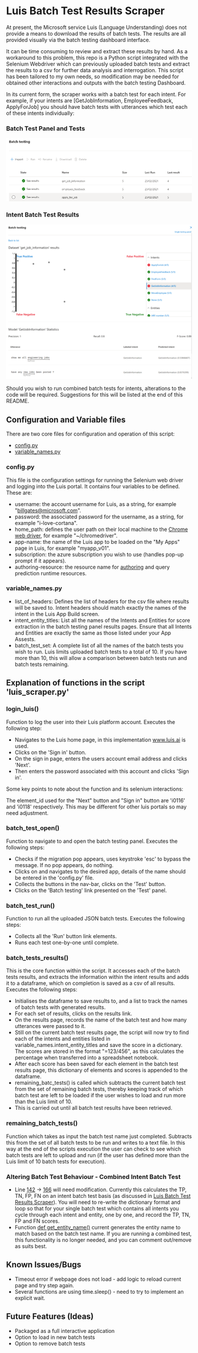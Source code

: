 # Luis Batch Test Results Scraper

At present, the Microsoft service Luis (Language Understanding) does not provide a means to download the results of
batch tests. The results are all provided visually via the batch testing dashboard interface.

It can be time consuming to review and extract these results by hand. As a workaround to this problem, this repo is a 
Python script integrated with the Selenium Webdriver which can previously uploaded batch tests and extract the results
to a csv for further data analysis and interrogation. This script has been tailored to my own needs, so modification
may be needed for obtained other interactions and outputs with the batch testing Dashboard. 

In its current form, the scraper works with a batch test for each intent. For example, if your intents are [GetJobInformation, EmployeeFeedback, ApplyForJob] you should have batch tests with utterances which test each of these intents individually:

### Batch Test Panel and Tests
![Batch Testing Panel](https://github.com/robertyoung2/luis-batch-test-scraper-public/blob/master/images/batch_test_panel.png "Batch Test Panel and Tests")

### Intent Batch Test Results
![Intent Batch Test Results](https://github.com/robertyoung2/luis-batch-test-scraper-public/blob/master/images/getjobinfo_results.png "Intent Batch Test Results")

Should you wish to run combined batch tests for intents, alterations to the code will be required. Suggestions for this will be listed at the end of this README. 

## Configuration and Variable files

There are two core files for configuration and operation of this script:

* [config.py](https://github.com/robertyoung2/luis-batch-test-scraper-public/blob/master/config.py)
* [variable_names.py](https://github.com/robertyoung2/luis-batch-test-scraper-public/blob/master/variable_names.py)

### config.py

This file is the configuration settings for running the Selenium web driver and logging into the Luis portal. It 
contains four variables to be defined. These are:

* username: the account username for Luis, as a string, for example "billgates@microsoft.com".
* password: the associated password for the username, as a string, for example "i-love-cortana".
* home_path: defines the user path on their local machine to the [Chrome web driver](https://chromedriver.chromium.org/downloads), for example "~/chromedriver".
* app-name: the name of the Luis app to be loaded on the "My Apps" page in Luis, for example "myapp_v01".
* subscription: the azure subscription you wish to use (handles pop-up prompt if it appears).
* authoring-resource: the resource name for [authoring](https://docs.microsoft.com/en-us/azure/cognitive-services/luis/luis-how-to-azure-subscription) and query prediction runtime resources.

### variable_names.py 

* list_of_headers: Defines the list of headers for the csv file where results will be saved to. Intent headers should
match exactly the names of the intent in the Luis App Build screen. 
* intent_entity_titles: List all the names of the Intents and Entities for score extraction in the batch testing
panel results pages. Ensure that all Intents and Entities are exactly the same as those listed under your App Assests.
* batch_test_set: A complete list of all the names of the batch tests you wish to run. Luis limits uploaded batch
tests to a total of 10. If you have more than 10, this will allow a comparison between batch tests run and batch tests 
remaining. 


## Explanation of functions in the script 'luis_scraper.py' 

### login_luis()

Function to log the user into their Luis platform account. Executes the following step:

* Navigates to the Luis home page, in this implementation www.luis.ai is used.
* Clicks on the 'Sign in' button.
* On the sign in page, enters the users account email address and clicks 'Next'.
* Then enters the password associated with this account and clicks 'Sign in'.

Some key points to note about the function and its selenium interactions:

The element_id used for the "Next" button and "Sign in" button are 'i0116' and 'i0118' respectively. This may be 
different for other luis portals so may need adjustment.

### batch_test_open()

Function to navigate to and open the batch testing panel. Executes the following steps:

* Checks if the migration pop appears, uses keystroke 'esc' to bypass the message. If no pop appears, do nothing.
* Clicks on and navigates to the desired app, details of the name should be entered in the 'config.py' file.
* Collects the buttons in the nav-bar, clicks on the 'Test' button. 
* Clicks on the 'Batch testing' link presented on the 'Test' panel.

### batch_test_run()

Function to run all the uploaded JSON batch tests. Executes the following steps:

* Collects all the 'Run' button link elements.
* Runs each test one-by-one until complete. 

### batch_tests_results()

This is the core function within the script. It accesses each of the batch tests results, and extracts the information
within the intent results and adds it to a dataframe, which on completion is saved as a csv of all results. Executes 
the following steps:

* Initialises the dataframe to save results to, and a list to track the names of batch tests with generated results.
* For each set of results, clicks on the results link.
* On the results page, records the name of the batch test and how many utterances were passed to it.
* Still on the current batch test results page, the script will now try to find each of the intents and entities listed
in variable_names.intent_entity_titles and save the score in a dictionary. The scores are stored in the format 
"=123/456", as this calculates the percentage when transferred into a spreadsheet notebook. 
* After each score has been saved for each element in the batch test results page, this dictionary of elements and 
scores is appended to the dataframe. 
* remaining_batc_tests() is called which subtracts the current batch test  from the set of remaining batch tests, 
thereby keeping track of which batch test are left to be loaded if the user wishes to load and run more than the Luis
limit of 10.
* This is carried out until all batch test results have been retrieved. 

### remaining_batch_tests()

Function which takes as input the batch test name just completed. Subtracts this from the set of all batch tests
to be run and writes to a text file. In this way at the end of the scripts execution the user can check to see
which batch tests are left to upload and run (if the user has defined more than the Luis limit of 10 batch tests for 
execution).

### Altering Batch Test Behaviour - Combined Intent Batch Test

* Line [142](https://github.com/robertyoung2/luis-batch-test-scraper-public/blob/6796d0777e8a94747156f9fd22c217797bbba151/luis_scraper.py#L142) -> [166](https://github.com/robertyoung2/luis-batch-test-scraper-public/blob/6796d0777e8a94747156f9fd22c217797bbba151/luis_scraper.py#L166) will need modification. Currently this calculates the TP, TN, FP, FN on an intent batch test basis (as discussed in [Luis Batch Test Results Scraper](https://github.com/robertyoung2/luis-batch-test-scraper-public#luis-batch-test-results-scraper)). You will need to re-write the dictionary format and loop so that for your single batch test which contains all intents you cycle through each intent and entity, one by one, and record the TP, TN, FP  and FN scores. 
* Function [def get_entity_name()](https://github.com/robertyoung2/luis-batch-test-scraper-public/blob/6796d0777e8a94747156f9fd22c217797bbba151/luis_scraper.py#L197) current generates the entity name to match based on the batch test name. If you are running a combined test, this functionality is no longer needed, and you can comment out/remove as suits best. 

## Known Issues/Bugs

* Timeout error if webpage does not load - add logic to reload current page and try step again.
* Several functions are using time.sleep() - need to try to implement an explicit wait.

## Future Features (Ideas)

* Packaged as a full interactive application
* Option to load in new batch tests
* Option to remove batch tests 

